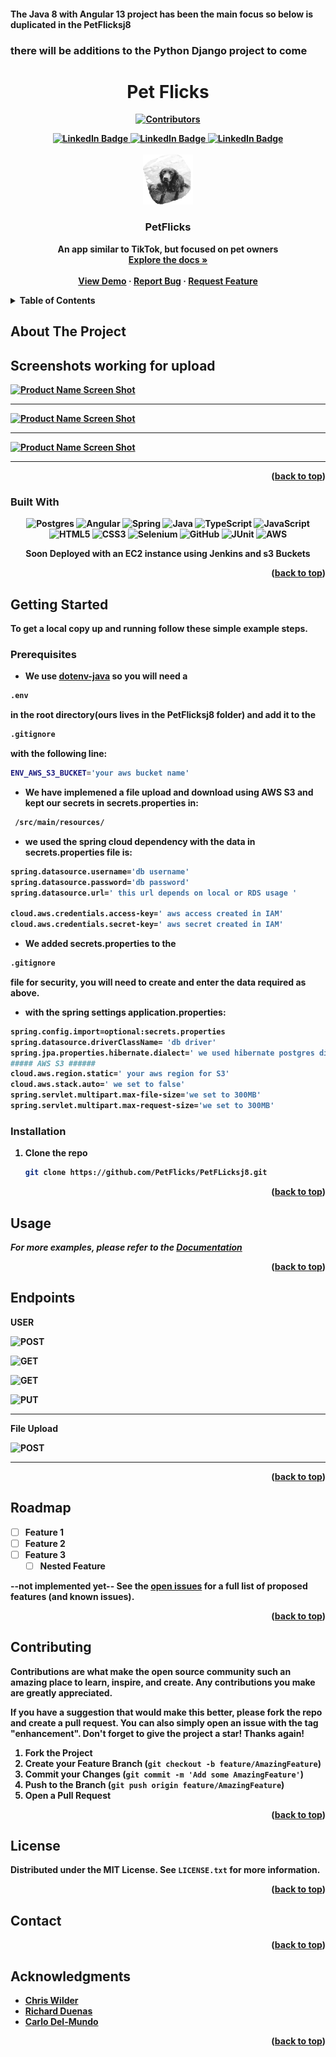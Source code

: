 
#### The Java 8 with Angular 13 project has been the main focus so below is duplicated in the PetFlicksj8

### there will be additions to the Python Django project to come

<!--

**Here are some ideas to get you started:**

🙋‍♀️ A short introduction - what is your organization all about?
🌈 Contribution guidelines - how can the community get involved?
👩‍💻 Useful resources - where can the community find your docs? Is there anything else the community should know?
🍿 Fun facts - what does your team eat for breakfast?
🧙 Remember, you can do mighty things with the power of [Markdown](https://docs.github.com/github/writing-on-github/getting-started-with-writing-and-formatting-on-github/basic-writing-and-formatting-syntax)
-->




<h1 align="center" ><strong>
   Pet Flicks
</string>
  </h1>

<div id="top"></div>




<!-- PROJECT SHIELDS -->
<!--
*** https://www.markdownguide.org/basic-syntax/#reference-style-links
-->
<div align="center">
  
[![Contributors][contributors-shield]][contributors-url]

<!-- [![MIT License][license-shield]][license-url] -->
  
  <div id="badges">
  <a href="https://www.linkedin.com/in/chriswwilder/">
    <img src="https://img.shields.io/badge/Chris Wilder-blue?style=for-the-badge&logo=linkedin&logoColor=white" alt="LinkedIn Badge"/>
  </a>  <a href="https://www.linkedin.com/in/richard-duenas-69600a63/">
    <img src="https://img.shields.io/badge/Richard Duenas-blue?style=for-the-badge&logo=linkedin&logoColor=white" alt="LinkedIn Badge"/>
  </a>  <a href="https://www.linkedin.com/in/delmundo-carlo/">
    <img src="https://img.shields.io/badge/Carlo DelMundo-blue?style=for-the-badge&logo=linkedin&logoColor=white" alt="LinkedIn Badge"/>
  </a>
</div>
   


</div>

<!-- PROJECT LOGO -->
<br />
<div align="center">
  <a href="https://github.com/PetFlicks">
    <img src="https://github.com/PetFlicks/Petflicksj8/blob/cw/src/main/resources/assets/PFlogo.png" alt="PetFlicksDemoLogo" width="80" height="80">
  </a>

<h3 align="center">PetFlicks</h3>

  <p align="center">
An app similar to TikTok, but focused on pet owners
        
<br />
    <a href="https://github.com/PetFlicks/docs"><strong>Explore the docs »</strong></a>
    <br />
    <br />
    <a href="https://github.com/PetFlicks/demo">View Demo</a>
    ·
    <a href="https://github.com/PetFlicks/issues">Report Bug</a>
    ·
    <a href="https://github.com/PetFlicks/features">Request Feature</a>
  </p>
</div>



<!-- TABLE OF CONTENTS -->
<details>
  <summary>Table of Contents</summary>
  <ol>
    <li>
      <a href="#about-the-project">About The Project</a>
      <ul>
        <li><a href="#built-with">Built With</a></li>
      </ul>
    </li>
    <li>
      <a href="#getting-started">Getting Started</a>
      <ul>
        <li><a href="#prerequisites">Prerequisites</a></li>
        <li><a href="#installation">Installation</a></li>
      </ul>
    </li>
    <li><a href="#usage">Usage</a></li>
    <li><a href="#external-api">External Api</a></li>
    <li><a href="#endpoints">EndPoints</a></li>
     <li><a href="#roadmap">Roadmap</a></li>
    <li><a href="#contributing">Contributing</a></li>
    <li><a href="#license">License</a></li>
    <li><a href="#contact">Contact</a></li>
    <li><a href="#acknowledgments">Acknowledgments</a></li>
  </ol>
</details>



<!-- ABOUT THE PROJECT -->
## About The Project

Screenshots working for upload
---
[![Product Name Screen Shot][product-screenshot]](https://PetFlicks.com)

---

[![Product Name Screen Shot][product-screenshot1]](https://PetFlicks.com)

---

[![Product Name Screen Shot][product-screenshot2]](https://PetFlicks.com)

---

<!-- Here's a blank template to get started: To avoid retyping too much info. Do a search and replace with your text editor for the following: `github_username`, `repo_name`, `twitter_handle`, `linkedin_username`, `email_client`, `email`, `project_title`, `project_description` -->

<p align="right">(<a href="#top">back to top</a>)</p>



### Built With

<div align="center">

![Postgres](https://img.shields.io/badge/postgres-%23316192.svg?style=for-the-badge&logo=postgresql&logoColor=white)
![Angular](https://img.shields.io/badge/angular-%23DD0031.svg?style=for-the-badge&logo=angular&logoColor=white)
![Spring](https://img.shields.io/badge/spring-%236DB33F.svg?style=for-the-badge&logo=spring&logoColor=white)
![Java](https://img.shields.io/badge/java-%23ED8B00.svg?style=for-the-badge&logo=java&logoColor=white)
![TypeScript](https://img.shields.io/badge/typescript-%23007ACC.svg?style=for-the-badge&logo=typescript&logoColor=white)
![JavaScript](https://img.shields.io/badge/javascript-%23323330.svg?style=for-the-badge&logo=javascript&logoColor=%23F7DF1E)
![HTML5](https://img.shields.io/badge/html5-%23E34F26.svg?style=for-the-badge&logo=html5&logoColor=white)
![CSS3](https://img.shields.io/badge/css3-%231572B6.svg?style=for-the-badge&logo=css3&logoColor=white)
![Selenium](https://img.shields.io/badge/-selenium-%43B02A?style=for-the-badge&logo=selenium&logoColor=white)
![GitHub](https://img.shields.io/badge/github-%23121011.svg?style=for-the-badge&logo=github&logoColor=white)
![JUnit](https://img.shields.io/badge/Junit5-25A162?style=for-the-badge&logo=junit5&logoColor=white)
![AWS](https://img.shields.io/badge/AWS-%23FF9900.svg?style=for-the-badge&logo=amazon-aws&logoColor=white)

 
  
Soon Deployed with an EC2 instance using Jenkins and s3 Buckets


</div>


<!-- * [Next.js](https://nextjs.org/)
* [React.js](https://reactjs.org/)
* [Vue.js](https://vuejs.org/)
* [Angular](https://angular.io/)
* [Svelte](https://svelte.dev/)
* [Laravel](https://laravel.com)
* [Bootstrap](https://getbootstrap.com)
* [JQuery](https://jquery.com) -->

<p align="right">(<a href="#top">back to top</a>)</p>



<!-- GETTING STARTED -->
## Getting Started

<!-- This is an example of how you may give instructions on setting up your project locally. -->
To get a local copy up and running follow these simple example steps.

### Prerequisites
 
 * We use 
  [dotenv-java](https://github.com/cdimascio/dotenv-java)
 so you will need a
 ```sh
 .env
 ```
 in the root directory(ours lives in the PetFlicksj8 folder) and add it to the 
 ```sh
 .gitignore
 ```
 with the following line:
 
 ```sh
 ENV_AWS_S3_BUCKET='your aws bucket name'
```



* We have implemened a file upload and download using AWS S3 and kept our secrets in secrets.properties in:
 ```sh
  /src/main/resources/
   ```
* we used the spring cloud dependency with the data in secrets.properties file is:

```sh
spring.datasource.username='db username'
spring.datasource.password='db password'
spring.datasource.url=' this url depends on local or RDS usage '

cloud.aws.credentials.access-key=' aws access created in IAM'
cloud.aws.credentials.secret-key=' aws secret created in IAM'
   ```
   
* We added secrets.properties to the 
```sh
.gitignore 
```
file for security, you will need to create and enter the data required as above.
   
* with the spring settings application.properties:
 ```sh
spring.config.import=optional:secrets.properties
spring.datasource.driverClassName= 'db driver'
spring.jpa.properties.hibernate.dialect=' we used hibernate postgres dialect'
##### AWS S3 ######
cloud.aws.region.static=' your aws region for S3'
cloud.aws.stack.auto=' we set to false'
spring.servlet.multipart.max-file-size='we set to 300MB'
spring.servlet.multipart.max-request-size='we set to 300MB'
```


### Installation


1. Clone the repo
   ```sh
   git clone https://github.com/PetFlicks/PetFLicksj8.git
   ```
<!-- 2. Install NPM packages
   ```sh
   npm install
   ```  -->
<!-- 4. Enter your API in `config.js`
   ```js
   const API_KEY = 'ENTER YOUR API';
   ``` --> 

<p align="right">(<a href="#top">back to top</a>)</p>



<!-- USAGE EXAMPLES -->
## Usage

<!-- Use this space to show useful examples of how a project can be used. Additional screenshots, code examples and demos work well in this space. You may also link to more resources. -->

_For more examples, please refer to the [Documentation](https://example.com)_



<p align="right">(<a href="#top">back to top</a>)</p>




## Endpoints

USER

![POST](https://img.shields.io/static/v1.svg?label=register&message=http://localhost:8081/users/&color=blue )

![GET](https://img.shields.io/static/v1.svg?label=getUserById&message=http://localhost:8081/users/{user_id}&color=blue )

![GET](https://img.shields.io/static/v1.svg?label=CheckLogin&message=http://localhost:8081/user/{userId}/auth&color=blue )

![PUT](https://img.shields.io/static/v1.svg?label=UpdateUser&message=http://localhost:8081/users/{user_id}&color=blue )

---

File Upload

![POST](https://img.shields.io/static/v1.svg?label=register&message=http://localhost:8081/api/upload/&color=blue )


---




<p align="right">(<a href="#top">back to top</a>)</p>

<!-- ROADMAP -->
## Roadmap

- [ ] Feature 1
- [ ] Feature 2
- [ ] Feature 3
    - [ ] Nested Feature

--not implemented yet--
See the [open issues](https://github.com/PetFlicks/Petflicksj8/issues) for a full list of proposed features (and known issues).

<p align="right">(<a href="#top">back to top</a>)</p>



<!-- CONTRIBUTING -->
## Contributing

Contributions are what make the open source community such an amazing place to learn, inspire, and create. Any contributions you make are **greatly appreciated**.

If you have a suggestion that would make this better, please fork the repo and create a pull request. You can also simply open an issue with the tag "enhancement".
Don't forget to give the project a star! Thanks again!

1. Fork the Project
2. Create your Feature Branch (`git checkout -b feature/AmazingFeature`)
3. Commit your Changes (`git commit -m 'Add some AmazingFeature'`)
4. Push to the Branch (`git push origin feature/AmazingFeature`)
5. Open a Pull Request

<p align="right">(<a href="#top">back to top</a>)</p>



<!-- LICENSE -->
## License

Distributed under the MIT License. See `LICENSE.txt` for more information.

<p align="right">(<a href="#top">back to top</a>)</p>



<!-- CONTACT -->
## Contact

<!-- Your Name - [@twitter_handle](https://twitter.com/twitter_handle) - email@email_client.com -->

<!-- Project Link: [https://github.com/github_username/repo_name](https://github.com/github_username/repo_name) -->

<p align="right">(<a href="#top">back to top</a>)</p>



<!-- ACKNOWLEDGMENTS -->
## Acknowledgments

* [Chris Wilder](https://github.com/wilderchris)
* [Richard Duenas](https://github.com/ricky23i)
* [Carlo Del-Mundo](https://github.com/Carlo-Del-Mundo)

<p align="right">(<a href="#top">back to top</a>)</p>



<!-- MARKDOWN LINKS & IMAGES -->
<!-- https://www.markdownguide.org/basic-syntax/#reference-style-links -->
[contributors-shield]: https://img.shields.io/github/contributors/wilderchris/wilderchris?style=for-the-badge
[contributors-url]: https://github.com/PetFlicks/PetFlicksj8/graphs/contributors
[forks-shield]: https://img.shields.io/github/forks/github_username/repo_name.svg?style=for-the-badge
[forks-url]: https://github.com/github_username/repo_name/network/members
[stars-shield]: https://img.shields.io/github/stars/github_username/repo_name.svg?style=for-the-badge
[stars-url]: https://github.com/github_username/repo_name/stargazers
[issues-shield]: https://img.shields.io/github/issues/github_username/repo_name.svg?style=for-the-badge
[issues-url]: https://github.com/github_username/repo_name/issues
[license-shield]: https://img.shields.io/github/license/github_username/repo_name.svg?style=for-the-badge
[license-url]: https://github.com/github_username/repo_name/blob/master/LICENSE.txt
[linkedin-shield]: https://img.shields.io/badge/LinkedIn-blue?style=for-the-badge&logo=linkedin&logoColor=white
[cwlinkedin-url]: https://www.linkedin.com/in/chriswwilder/
[cmlinkedin-url]: https://www.linkedin.com/in/delmundo-carlo/
[rdlinkedin-url]: https://www.linkedin.com/in/richard-duenas-69600a63/
[product-screenshot]: https://github.com/PetFlicks/Petflicksj8/blob/cw/src/main/resources/assets/screen1.png
[product-screenshot1]: https://github.com/PetFlicks/Petflicksj8/blob/cw/src/main/resources/assets/screen2.png
[product-screenshot2]: https://github.com/PetFlicks/Petflicksj8/blob/cw/src/main/resources/assets/screen3.png


